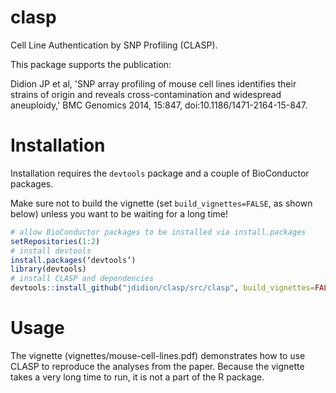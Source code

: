 clasp
=====

Cell Line Authentication by SNP Profiling (CLASP).

This package supports the publication:

Didion JP et al, 'SNP array profiling of mouse cell lines identifies their strains 
    of origin and reveals cross-contamination and widespread 
    aneuploidy,' BMC Genomics 2014, 15:847, doi:10.1186/1471-2164-15-847.

# Installation

Installation requires the `devtools` package and a couple of BioConductor packages. 

Make sure not to build the vignette (set `build_vignettes=FALSE`, as shown below) unless you want to be waiting for a long time!

```r
# allow BioConductor packages to be installed via install.packages
setRepositories(1:2)
# install devtools
install.packages(‘devtools’)
library(devtools)
# install CLASP and dependencies
devtools::install_github("jdidion/clasp/src/clasp", build_vignettes=FALSE)
```

# Usage

The vignette (vignettes/mouse-cell-lines.pdf) demonstrates how to use CLASP to reproduce the analyses from the paper. Because the vignette takes a very long time to run, it is not a part of the R package.
